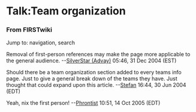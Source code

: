 # Talk:Team organization

### From FIRSTwiki

Jump to: navigation, search

Removal of first-person references may make the page more applicable to the
general audience. --[SilverStar (Advay)](User:SilverStar
"User:SilverStar" ) 05:46, 31 Dec 2004 (EST)

Should there be a team organization section added to every teams info page.
Just to give a general break down of the teams they have. Just thought that
could expand upon this article. --[Stefan](User:Stefan
"User:Stefan" ) 16:44, 30 Jun 2004 (EDT)

Yeah, nix the first person! --[Phrontist](User:Phrontist
"User:Phrontist" ) 10:51, 14 Oct 2005 (EDT)

